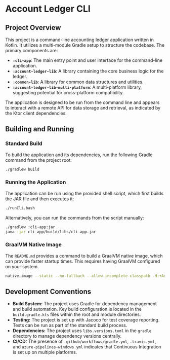 # Account Ledger CLI

## Project Overview

This project is a command-line accounting ledger application written in Kotlin. It utilizes a multi-module Gradle setup to structure the codebase. The primary components are:

-   **`:cli-app`**: The main entry point and user interface for the command-line application.
-   **`:account-ledger-lib`**: A library containing the core business logic for the ledger.
-   **`:common-lib`**: A library for common data structures and utilities.
-   **`:account-ledger-lib-multi-platform`**: A multi-platform library, suggesting potential for cross-platform compatibility.

The application is designed to be run from the command line and appears to interact with a remote API for data storage and retrieval, as indicated by the Ktor client dependencies.

## Building and Running

### Standard Build

To build the application and its dependencies, run the following Gradle command from the project root:

```bash
./gradlew build
```

### Running the Application

The application can be run using the provided shell script, which first builds the JAR file and then executes it:

```bash
./runCli.bash
```

Alternatively, you can run the commands from the script manually:

```bash
./gradlew :cli-app:jar
java -jar cli-app/build/libs/cli-app.jar
```

### GraalVM Native Image

The `README.md` provides a command to build a GraalVM native image, which can provide faster startup times. This requires having GraalVM configured on your system.

```bash
native-image --static --no-fallback --allow-incomplete-classpath -H:+AddAllCharsets -H:EnableURLProtocols=http,https -H:DynamicProxyConfigurationFiles="dynamic-proxies.json" -H:+ReportExceptionStackTraces -jar cli-app/build/libs/cli-app.jar AccountLedgerCli.bin
```

## Development Conventions

-   **Build System:** The project uses Gradle for dependency management and build automation. Key build configuration is located in the `build.gradle.kts` files within the root and module directories.
-   **Testing:** The project is set up with Jacoco for test coverage reporting. Tests can be run as part of the standard build process.
-   **Dependencies:** The project uses `libs.versions.toml` in the `gradle` directory to manage dependency versions centrally.
-   **CI/CD:** The presence of `.github/workflows/gradle.yml`, `.travis.yml`, and `azure-pipelines-windows.yml` indicates that Continuous Integration is set up on multiple platforms.
